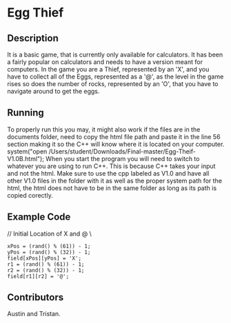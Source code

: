 # Egg Thief

## Description
It is a basic game, that is currently only available for calculators. It has been a fairly popular on calculators and needs to have a version meant for computers. In the game you are a Thief, represented by an 'X', and you have to collect all of the Eggs, represented as a '@', as the level in the game rises so does the number of rocks, represented by an 'O', that you have to navigate around to get the eggs.

## Running
To properly run this you may, it might also work if the files are in the documents folder, need to copy the html file path and paste it in the line 56 section making it so the C++ will know where it is located on your computer.
system("open /Users/student/Downloads/Final-master/Egg-Theif-V1.0B.html");
When you start the program you will need to switch to whatever you are using to run C++. This is because C++ takes your input and not the html. Make sure to use the cpp labeled as V1.0 and have all other V1.0 files in the folder with it as well as the proper system path for the html, the html does not have to be in the same folder as long as its path is copied corectly.

## Example Code
// Initial Location of X and @ \\
	
	xPos = (rand() % (61)) - 1;
	yPos = (rand() % (32)) - 1;
	field[xPos][yPos] = 'X';
	r1 = (rand() % (61)) - 1;
	r2 = (rand() % (32)) - 1;
	field[r1][r2] = '@';
## Contributors
Austin and Tristan.
